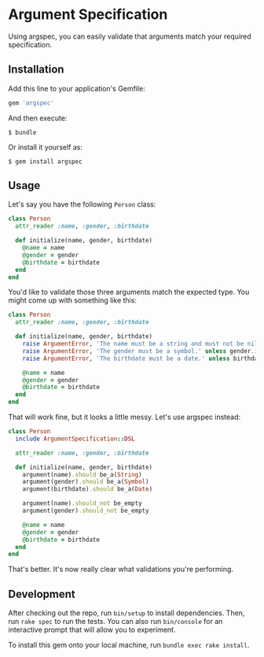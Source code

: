 # Argument Specification

Using argspec, you can easily validate that arguments match your required specification.

## Installation

Add this line to your application's Gemfile:

```ruby
gem 'argspec'
```

And then execute:

    $ bundle

Or install it yourself as:

    $ gem install argspec

## Usage

Let's say you have the following ```Person``` class:

```ruby
class Person
  attr_reader :name, :gender, :birthdate

  def initialize(name, gender, birthdate)
    @name = name
    @gender = gender
    @birthdate = birthdate
  end
end
```

You'd like to validate those three arguments match the expected type. You might come up with something like this:

```ruby
class Person
  attr_reader :name, :gender, :birthdate

  def initialize(name, gender, birthdate)
    raise ArgumentError, 'The name must be a string and must not be nil.' if !name.is_a?(String) || name.empty?
    raise ArgumentError, 'The gender must be a symbol.' unless gender.is_a?(Symbol)
    raise ArgumentError, 'The birthdate must be a date.' unless birthdate.is_a?(Date)

    @name = name
    @gender = gender
    @birthdate = birthdate
  end
end
```

That will work fine, but it looks a little messy. Let's use argspec instead:

```ruby
class Person
  include ArgumentSpecification::DSL

  attr_reader :name, :gender, :birthdate

  def initialize(name, gender, birthdate)
    argument(name).should be_a(String)
    argument(gender).should be_a(Symbol)
    argument(birthdate).should be_a(Date)

    argument(name).should_not be_empty
    argument(gender).should_not be_empty

    @name = name
    @gender = gender
    @birthdate = birthdate
  end
end
```

That's better. It's now really clear what validations you're performing.

## Development

After checking out the repo, run `bin/setup` to install dependencies. Then, run `rake spec` to run the tests. You can also run `bin/console` for an interactive prompt that will allow you to experiment.

To install this gem onto your local machine, run `bundle exec rake install`.
